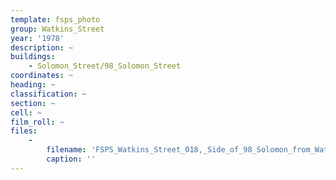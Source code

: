 ```yaml
---
template: fsps_photo
group: Watkins_Street
year: '1978'
description: ~
buildings:
    - Solomon_Street/98_Solomon_Street
coordinates: ~
heading: ~
classification: ~
section: ~
cell: ~
film_roll: ~
files:
    -
        filename: 'FSPS_Watkins_Street_018,_Side_of_98_Solomon_from_Watkins,_next_to_No_4,_10-4-B,_1978.png'
        caption: ''
---
```

